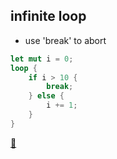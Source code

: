 ## infinite loop

* use 'break' to abort

```rust
let mut i = 0;
loop {
    if i > 10 {
        break;
    } else {
        i += 1;
    }
}
```

[📒](https://doc.rust-lang.org/1.17.0/book/loops.html#loop)
